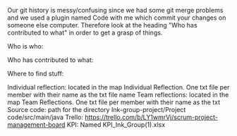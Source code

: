 Our git history is messy/confusing since we had some git merge problems and we used a plugin named Code with me which commit your changes on someone else computer. Therefore look at the heading "Who has contributed to what" in order to get a grasp of things.

Who is who:

Who has contributed to what:

Where to find stuff:

Individual reflection: located in the map Individual Reflection. One txt file per member with their name as the txt file name
Team reflections: located in the map Team Reflections. One txt file per member with their name as the txt 
Source code: path for the directory Ink-group-project/Project code/src/main/java
Trello: https://trello.com/b/LY1wmrVj/scrum-project-management-board
KPI: Named KPI_Ink_Group(1).xlsx
